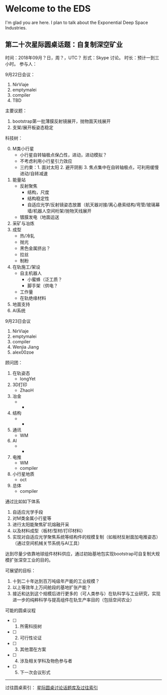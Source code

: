 # Welcome to the EDS

I'm glad you are here. I plan to talk about the Exponential Deep Space Industries.

## 第二十次星际圆桌话题：自复制深空矿业

时间：2018年09月？日，周？，UTC？
形式：Skype 讨论。
时长：预计一到三小时。
参与人：

9月22日会议：
1. NirViaje
2. emptymalei
4. compiler
5. TBD

主要议题：

1. bootstrap第一批薄膜反射镜展开，抛物面天线展开
2. 支架/展开板姿态稳定

科技树：

0. M类小行星
    * 小行星自转轴极点保凸性，进动，进动模拟？
    * 不考虑利用小行星引力效应
    * 三约束：1. 面对太阳 2. 避开阴影 3. 焦点集中在自转轴极点，可利用缓慢进动/自转减速
1. 能量站
    * 反射聚焦
        * 结构，尺度
        * 结构稳定性
        * 自适应光学/反射镜姿态放置（航天器对接/离心悬索结构/弯管/玻璃幕墙/机器人空间桁架/抛物天线展开
    * 镀膜发电（地面运送
2. 采矿与冶炼
3. 成型
    * 热/冷轧
    * 抛光
    * 黑色金属挤出？
    * 拉丝
    * 制粉
4. 在轨施工/架设
    * 自主机器人
        * 小蜜蜂（泛工质？
        * 脚手架（供电？
    * 工作量
    * 在轨绝缘材料
5. 地面支持
6. AI系统

9月23日会议
1. NirViaje
2. emptymalei
4. compiler
5. Wenjia Jiang
3. alex00zoe

顾问团：
1. 在轨姿态
    * longYet
2. 3D打印
    * ZhaoH
3. 冶金
    * -
4. 结构
    * -
5. 通讯
    * WM
6. AI
    * -
7. 电推
    * WM
    * compiler
8. 小行星地质
    * oct
9. 总体
    * compiler

通过比如如下体系

1. 自适应光学手段
2. 对M类金属小行星等
3. 进行太阳能聚焦矿坑熔融开采
4. 以及材料成型（板材/型材/打印材料）
5. 实现对自适应光学聚焦系统等结构件的规模复制（如板材反射面加电推姿态）（通过空间机械关节系统与AI工具）

达到尽量少依靠地球组件材料供应，通过初始基地包实现bootstrap可自复制大规模扩张深空工业的目的。

可展望的目标：

1. 十到二十年达到百万吨级年产能的工业规模？
2. 以上等效年上万间舱段的基地扩张产能？
3. 接近和达到这个规模后进行更多的（可人类参与）在轨科学与工业研究，实现进一步的纯粹科学与提高组件在轨生产率目的（包括空间农业）

可能的圆桌议程
- [ ] 1. 所需科技树
- [ ] 2. 可行性论证
- [ ] 3. 其他潜在方案
- [ ] 4. 涉及相关学科及物色参与者
- [ ] 5. 下一次会议形式

---
过往圆桌索引：
[星际圆桌讨论话题库及过往索引](https://github.com/InterImm/roundTable/issues/4)

<!-- ## Let me know several or a few

* one
* two
* ..

is this really what i'm looking for?

## How this happened?

* automatic jekyll? -->
